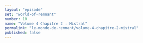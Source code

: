 ```yaml
---
layout: "episode"
set: "world-of-remnant"
number: 10
name: "Volume 4 Chapitre 2 : Mistral"
permalink: "le-monde-de-remnant/volume-4-chapitre-2-mistral"
published: false
---
```

